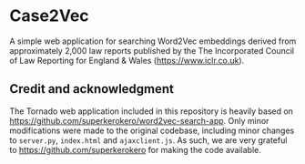 # Case2Vec

A simple web application for searching Word2Vec embeddings derived from approximately 2,000 law reports published by the The Incorporated Council of Law Reporting for England & Wales (https://www.iclr.co.uk).

## Credit and acknowledgment

The Tornado web application included in this repository is heavily based on https://github.com/superkerokero/word2vec-search-app. Only minor modifications were made to the original codebase, including minor changes to `server.py`, `index.html` and `ajaxclient.js`. As such, we are very grateful to https://github.com/superkerokero for making the code available. 
